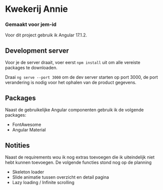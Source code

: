 # Kwekerij Annie
### Gemaakt voor jem-id

Voor dit project gebruik ik Angular 17.1.2.

## Development server

Voor je de server draait, voer eerst `npm install` uit om alle vereiste packages te downloaden.

Draai `ng serve --port 3000` om de dev server starten op port 3000, de port verandering is nodig voor het ophalen van de product gegevens.


## Packages

Naast de gebruikelijke Angular componenten gebruik ik de volgende packages:
- FontAwesome
- Angular Material

## Notities

Naast de requirements wou ik nog extras toevoegen die ik uiteindelijk niet hebt kunnen toevoegen. De volgende functies stond nog op de planning
- Skeleton loader 
- Slide animatie tussen overzicht en detail pagina
- Lazy loading / Infinite scrolling
